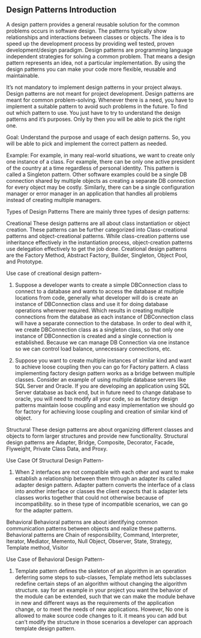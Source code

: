 ## Design Patterns Introduction

A design pattern provides a general reusable solution for the common problems occurs in software design. The patterns typically show relationships and interactions between classes or objects. The idea is to speed up the development process by providing well tested, proven development/design paradigm. Design patterns are programming language independent strategies for solving a common problem. That means a design pattern represents an idea, not a particular implementation. By using the design patterns you can make your code more flexible, reusable and maintainable.

It’s not mandatory to implement design patterns in your project always. Design patterns are not meant for project development. Design patterns are meant for common problem-solving. Whenever there is a need, you have to implement a suitable pattern to avoid such problems in the future. To find out which pattern to use. You just have to try to understand the design patterns and it’s purposes. Only by then you will be able to pick the right one.

Goal:
Understand the purpose and usage of each design patterns. So, you will be able to pick and implement the correct pattern as needed.

Example:
For example, in many real-world situations, we want to create only one instance of a class. For example, there can be only one active president of the country at a time regardless of personal identity. This pattern is called a Singleton pattern. Other software examples could be a single DB connection shared by multiple objects as creating a separate DB connection for every object may be costly. Similarly, there can be a single configuration manager or error manager in an application that handles all problems instead of creating multiple managers.
 
Types of Design Patterns
There are mainly three types of design patterns:

Creational
These design patterns are all about class instantiation or object creation. These patterns can be further categorized into Class-creational patterns and object-creational patterns. While class-creation patterns use inheritance effectively in the instantiation process, object-creation patterns use delegation effectively to get the job done.
Creational design patterns are the Factory Method, Abstract Factory, Builder, Singleton, Object Pool, and Prototype.

Use case of creational design pattern-
1) Suppose a developer wants to create a simple DBConnection class to connect to a database and wants to access the database at multiple locations from code, generally what developer will do is create an instance of DBConnection class and use it for doing database operations wherever required. Which results in creating multiple connections from the database as each instance of DBConnection class will have a separate connection to the database. In order to deal with it, we create DBConnection class as a singleton class, so that only one instance of DBConnection is created and a single connection is established. Because we can manage DB Connection via one instance so we can control load balance, unnecessary connections, etc.

2) Suppose you want to create multiple instances of similar kind and want to achieve loose coupling then you can go for Factory pattern. A class implementing factory design pattern works as a bridge between multiple classes. Consider an example of using multiple database servers like SQL Server and Oracle. If you are developing an application using SQL Server database as back end, but in future need to change database to oracle, you will need to modify all your code, so as factory design patterns maintain loose coupling and easy implementation we should go for factory for achieving loose coupling and creation of similar kind of object.

Structural
These design patterns are about organizing different classes and objects to form larger structures and provide new functionality.
Structural design patterns are Adapter, Bridge, Composite, Decorator, Facade, Flyweight, Private Class Data, and Proxy.

Use Case Of Structural Design Pattern-

1) When 2 interfaces are not compatible with each other and want to make establish a relationship between them through an adapter its called adapter design pattern. Adapter pattern converts the interface of a class into another interface or classes the client expects that is adapter lets classes works together that could not otherwise because of incompatibility. so in these type of incompatible scenarios, we can go for the adapter pattern.

Behavioral
Behavioral patterns are about identifying common communication patterns between objects and realize these patterns.
Behavioral patterns are Chain of responsibility, Command, Interpreter, Iterator, Mediator, Memento, Null Object, Observer, State, Strategy, Template method, Visitor

Use Case of Behavioral Design Pattern-

1) Template pattern defines the skeleton of an algorithm in an operation deferring some steps to sub-classes, Template method lets subclasses redefine certain steps of an algorithm without changing the algorithm structure. say for an example in your project you want the behavior of the module can be extended, such that we can make the module behave in new and different ways as the requirements of the application change, or to meet the needs of new applications. However, No one is allowed to make source code changes to it. it means you can add but can’t modify the structure in those scenarios a developer can approach template design pattern.